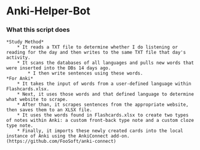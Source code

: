 # Anki-Helper-Bot

### What this script does
    *Study Method*
        * It reads a TXT file to determine whether I do listening or reading for the day and then writes to the same TXT file that day's activity.
        * It scans the databases of all languages and pulls new words that were inserted into the DBs 14 days ago.
            * I then write sentences using these words.
    *For Anki*
        * It takes the input of words from a user-defined language within Flashcards.xlsx.
        * Next, it uses those words and that defined language to determine what website to scrape.
        * After than, it scrapes sentences from the appropriate website, then saves them to an XLSX file.
        * It uses the words found in Flashcards.xlsx to create two types of notes within Anki: a custom front-back type note and a custom cloze type note.
        * Finally, it imports these newly created cards into the local instance of Anki using the AnkiConnect add-on. (https://github.com/FooSoft/anki-connect)
  
